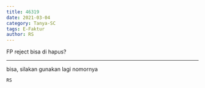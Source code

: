 ```yaml
---
title: 46319
date: 2021-03-04
category: Tanya-SC
tags: E-Faktur
author: RS
---
```


FP reject bisa di hapus?

---

bisa, silakan gunakan lagi nomornya

`RS`
